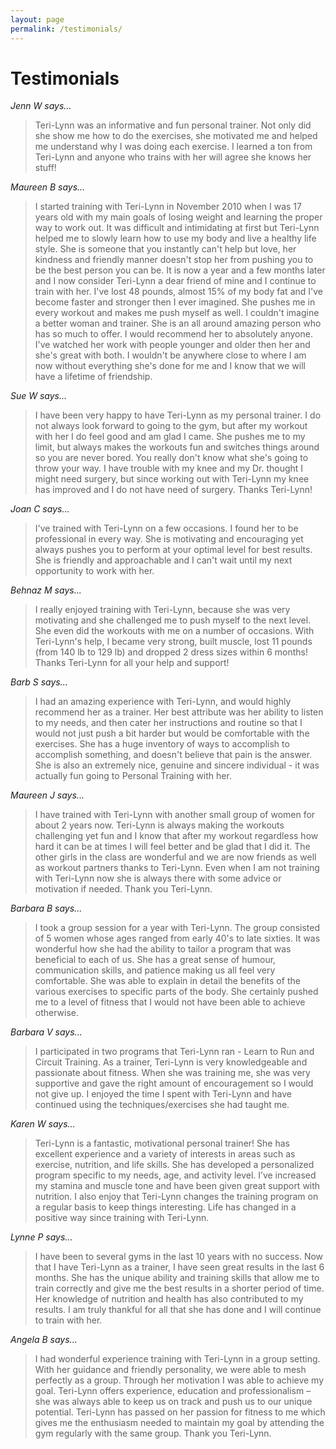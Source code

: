 ```yaml
---
layout: page
permalink: /testimonials/
---
```


# Testimonials

*Jenn W says...*

> Teri-Lynn was an informative and fun personal trainer. Not only did she show 
me how to do the exercises, she motivated me and helped me understand why I was 
doing each exercise. I learned a ton from Teri-Lynn and anyone who trains with 
her will agree she knows her stuff!


*Maureen B says...*

> I started training with Teri-Lynn in November 2010 when I was 17 years old 
with my main goals of losing weight and learning the proper way to work out. It 
was difficult and intimidating at first but Teri-Lynn helped me to slowly learn 
how to use my body and live a healthy life style. She is someone that you 
instantly can't help but love, her kindness and friendly manner doesn't stop 
her from pushing you to be the best person you can be. It is now a year and a 
few months later and I now consider Teri-Lynn a dear friend of mine and I 
continue to train with her. I've lost 48 pounds, almost 15% of my body fat and 
I've become faster and stronger then I ever imagined. She pushes me in every 
workout and makes me push myself as well. I couldn't imagine a better woman and 
trainer. She is an all around amazing person who has so much to offer. I would 
recommend her to absolutely anyone. I've watched her work with people younger 
and older then her and she's great with both. I wouldn't be anywhere close to 
where I am now without everything she's done for me and I know that we will 
have a lifetime of friendship.


*Sue W says...*

> I have been very happy to have Teri-Lynn as my personal trainer. I do not 
always look forward to going to the gym, but after my workout with her I do 
feel good and am glad I came. She pushes me to my limit, but always makes the 
workouts fun and switches things around so you are never bored. You really 
don't know what she's going to throw your way. I have trouble with my knee and 
my Dr. thought I might need surgery, but since working out with Teri-Lynn my 
knee has improved and I do not have need of surgery. Thanks Teri-Lynn!


*Joan C says...*

> I've trained with Teri-Lynn on a few occasions. I found her to be 
professional in every way. She is motivating and encouraging yet always pushes 
you to perform at your optimal level for best results. She is friendly and 
approachable and I can't wait until my next opportunity to work with her.


*Behnaz M says...*

> I really enjoyed training with Teri-Lynn, because she was very motivating and 
she challenged me to push myself to the next level. She even did the workouts 
with me on a number of occasions. With Teri-Lynn's help, I became very strong, 
built muscle, lost 11 pounds (from 140 lb to 129 lb) and dropped 2 dress sizes 
within 6 months! Thanks Teri-Lynn for all your help and support!


*Barb S says...*

> I had an amazing experience with Teri-Lynn, and would highly recommend her as 
a trainer. Her best attribute was her ability to listen to my needs, and then 
cater her instructions and routine so that I would not just push a bit harder 
but would be comfortable with the exercises. She has a huge inventory of ways 
to accomplish to accomplish something, and doesn't believe that pain is the 
answer. She is also an extremely nice, genuine and sincere individual - it was 
actually fun going to Personal Training with her.


*Maureen J says...*

> I have trained with Teri-Lynn with another small group of women for about 
2 years now. Teri-Lynn is always making the workouts challenging yet fun and I 
know that after my workout regardless how hard it can be at times I will feel 
better and be glad that I did it. The other girls in the class are wonderful 
and we are now friends as well as workout partners thanks to Teri-Lynn. Even 
when I am not training with Teri-Lynn now she is always there with some advice 
or motivation if needed. Thank you Teri-Lynn.


*Barbara B says...*

> I took a group session for a year with Teri-Lynn. The group consisted of 5 
women whose ages ranged from early 40's to late sixties. It was wonderful how 
she had the ability to tailor a program that was beneficial to each of us. She 
has a great sense of humour, communication skills, and patience making us all 
feel very comfortable. She was able to explain in detail the benefits of the 
various exercises to specific parts of the body. She certainly pushed me to a 
level of fitness that I would not have been able to achieve otherwise.


*Barbara V says...*

> I participated in two programs that Teri-Lynn ran - Learn to Run and Circuit 
Training. As a trainer, Teri-Lynn is very knowledgeable and passionate about 
fitness. When she was training me, she was very supportive and gave the right 
amount of encouragement so I would not give up. I enjoyed the time I spent with 
Teri-Lynn and have continued using the techniques/exercises she had taught me.


*Karen W says...*

> Teri-Lynn is a fantastic, motivational personal trainer! She has excellent 
experience and a variety of interests in areas such as exercise, nutrition, 
and life skills. She has developed a personalized program specific to my needs, 
age, and activity level. I’ve increased my stamina and muscle tone and have 
been given great support with nutrition. I also enjoy that Teri-Lynn changes 
the training program on a regular basis to keep things interesting. Life has 
changed in a positive way since training with Teri-Lynn.


*Lynne P says...*

> I have been to several gyms in the last 10 years with no success. Now that
 I have Teri-Lynn as a trainer,  I have seen great results in the last 6 months. 
 She has the unique ability and training skills that allow me to train correctly 
 and give me the best results in a shorter period of time. Her knowledge of 
 nutrition and health has also contributed to my results. I am truly thankful 
 for all that she has done and I will continue to train with her.


 *Angela B says...*

 > I had wonderful experience training with Teri-Lynn in a group setting. With 
 her guidance and friendly personality, we were able to mesh perfectly as a group. 
 Through her motivation I was able to achieve my goal. Teri-Lynn offers experience, 
 education and professionalism – she was always able to keep us on track and push 
 us to our unique potential. Teri-Lynn has passed on her passion for fitness to me 
 which gives me the enthusiasm needed to maintain my goal by attending the gym 
 regularly with the same group. Thank you Teri-Lynn.